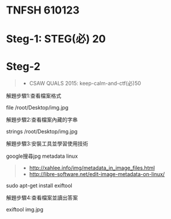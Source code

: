 # TNFSH 610123

# Steg-1: STEG(必) 20

# Steg-2
>*  CSAW QUALS 2015: keep-calm-and-ctf(必)50

解題步驟1:查看檔案格式

file /root/Desktop/img.jpg


解題步驟2:查看檔案內藏的字串

strings /root/Desktop/img.jpg

解題步驟3:安裝工具並學習使用技術

google搜尋jpg metadata linux
>* http://xahlee.info/img/metadata_in_image_files.html
>* http://libre-software.net/edit-image-metadata-on-linux/


sudo apt-get install exiftool


解題步驟4:查看檔案並讀出答案



exiftool img.jpg


